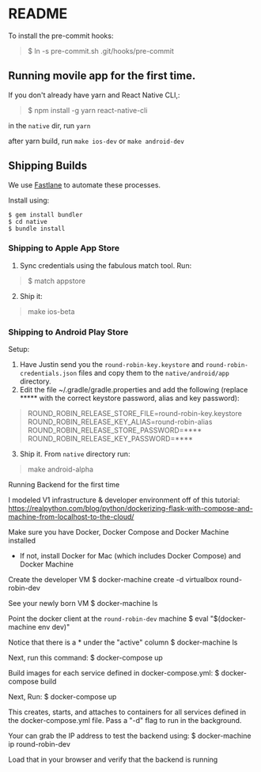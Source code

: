 # README

To install the pre-commit hooks:

> $ ln -s pre-commit.sh .git/hooks/pre-commit

## Running movile app for the first time.

If you don't already have yarn and React Native CLI,:


> $ npm install -g yarn react-native-cli

in the `native` dir, run `yarn`

after yarn build, run
`make ios-dev`
or 
`make android-dev`

## Shipping Builds

We use [Fastlane](https://github.com/fastlane/fastlane) to automate these processes.

Install using:

```
$ gem install bundler
$ cd native
$ bundle install
```

### Shipping to Apple App Store

1. Sync credentials using the fabulous match tool. Run: 

> $ match appstore

2. Ship it: 

> make ios-beta

### Shipping to Android Play Store

Setup:

1. Have Justin send you the `round-robin-key.keystore` and `round-robin-credentials.json` files and copy them to the `native/android/app` directory.
2. Edit the file ~/.gradle/gradle.properties and add the following (replace ***** with the correct keystore password, alias and key password):

> ROUND_ROBIN_RELEASE_STORE_FILE=round-robin-key.keystore
> ROUND_ROBIN_RELEASE_KEY_ALIAS=round-robin-alias
> ROUND_ROBIN_RELEASE_STORE_PASSWORD=****
> ROUND_ROBIN_RELEASE_KEY_PASSWORD=****

3. Ship it. From `native` directory run:

> make android-alpha


Running Backend for the first time

I modeled V1 infrastructure & developer environment off of this tutorial: https://realpython.com/blog/python/dockerizing-flask-with-compose-and-machine-from-localhost-to-the-cloud/

Make sure you have Docker, Docker Compose and Docker Machine installed
- If not, install Docker for Mac (which includes Docker Compose) and Docker Machine

Create the developer VM
$ docker-machine create -d virtualbox round-robin-dev

See your newly born VM
$ docker-machine ls

Point the docker client at the `round-robin-dev` machine
$ eval "$(docker-machine env dev)"

Notice that there is a * under the "active" column
$ docker-machine ls

Next, run this command:
$ docker-compose up

Build images for each service defined in docker-compose.yml:
$ docker-compose build

Next, Run:
$ docker-compose up

This creates, starts, and attaches to containers for all services defined in the docker-compose.yml file. Pass a "-d" flag to run in the background.

Your can grab the IP address to test the backend using:
$ docker-machine ip round-robin-dev

Load that in your browser and verify that the backend is running
